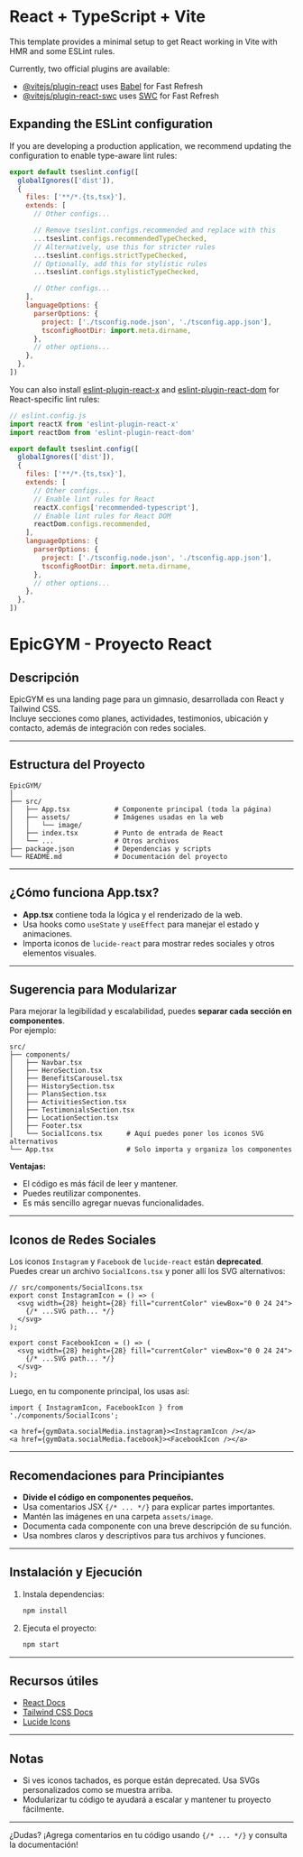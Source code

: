 # React + TypeScript + Vite

This template provides a minimal setup to get React working in Vite with HMR and some ESLint rules.

Currently, two official plugins are available:

- [@vitejs/plugin-react](https://github.com/vitejs/vite-plugin-react/blob/main/packages/plugin-react) uses [Babel](https://babeljs.io/) for Fast Refresh
- [@vitejs/plugin-react-swc](https://github.com/vitejs/vite-plugin-react/blob/main/packages/plugin-react-swc) uses [SWC](https://swc.rs/) for Fast Refresh

## Expanding the ESLint configuration

If you are developing a production application, we recommend updating the configuration to enable type-aware lint rules:

```js
export default tseslint.config([
  globalIgnores(['dist']),
  {
    files: ['**/*.{ts,tsx}'],
    extends: [
      // Other configs...

      // Remove tseslint.configs.recommended and replace with this
      ...tseslint.configs.recommendedTypeChecked,
      // Alternatively, use this for stricter rules
      ...tseslint.configs.strictTypeChecked,
      // Optionally, add this for stylistic rules
      ...tseslint.configs.stylisticTypeChecked,

      // Other configs...
    ],
    languageOptions: {
      parserOptions: {
        project: ['./tsconfig.node.json', './tsconfig.app.json'],
        tsconfigRootDir: import.meta.dirname,
      },
      // other options...
    },
  },
])
```

You can also install [eslint-plugin-react-x](https://github.com/Rel1cx/eslint-react/tree/main/packages/plugins/eslint-plugin-react-x) and [eslint-plugin-react-dom](https://github.com/Rel1cx/eslint-react/tree/main/packages/plugins/eslint-plugin-react-dom) for React-specific lint rules:

```js
// eslint.config.js
import reactX from 'eslint-plugin-react-x'
import reactDom from 'eslint-plugin-react-dom'

export default tseslint.config([
  globalIgnores(['dist']),
  {
    files: ['**/*.{ts,tsx}'],
    extends: [
      // Other configs...
      // Enable lint rules for React
      reactX.configs['recommended-typescript'],
      // Enable lint rules for React DOM
      reactDom.configs.recommended,
    ],
    languageOptions: {
      parserOptions: {
        project: ['./tsconfig.node.json', './tsconfig.app.json'],
        tsconfigRootDir: import.meta.dirname,
      },
      // other options...
    },
  },
])
```



# EpicGYM - Proyecto React

## Descripción

EpicGYM es una landing page para un gimnasio, desarrollada con React y Tailwind CSS.  
Incluye secciones como planes, actividades, testimonios, ubicación y contacto, además de integración con redes sociales.

---

## Estructura del Proyecto

```
EpicGYM/
│
├── src/
│   ├── App.tsx           # Componente principal (toda la página)
│   ├── assets/           # Imágenes usadas en la web
│   │   └── image/
│   ├── index.tsx         # Punto de entrada de React
│   └── ...               # Otros archivos
├── package.json          # Dependencias y scripts
└── README.md             # Documentación del proyecto
```

---

## ¿Cómo funciona App.tsx?

- **App.tsx** contiene toda la lógica y el renderizado de la web.
- Usa hooks como `useState` y `useEffect` para manejar el estado y animaciones.
- Importa iconos de `lucide-react` para mostrar redes sociales y otros elementos visuales.

---

## Sugerencia para Modularizar

Para mejorar la legibilidad y escalabilidad, puedes **separar cada sección en componentes**.  
Por ejemplo:

```
src/
├── components/
│   ├── Navbar.tsx
│   ├── HeroSection.tsx
│   ├── BenefitsCarousel.tsx
│   ├── HistorySection.tsx
│   ├── PlansSection.tsx
│   ├── ActivitiesSection.tsx
│   ├── TestimonialsSection.tsx
│   ├── LocationSection.tsx
│   ├── Footer.tsx
│   └── SocialIcons.tsx      # Aquí puedes poner los iconos SVG alternativos
└── App.tsx                  # Solo importa y organiza los componentes
```

**Ventajas:**
- El código es más fácil de leer y mantener.
- Puedes reutilizar componentes.
- Es más sencillo agregar nuevas funcionalidades.

---

## Iconos de Redes Sociales

Los iconos `Instagram` y `Facebook` de `lucide-react` están **deprecated**.  
Puedes crear un archivo `SocialIcons.tsx` y poner allí los SVG alternativos:

```tsx
// src/components/SocialIcons.tsx
export const InstagramIcon = () => (
  <svg width={28} height={28} fill="currentColor" viewBox="0 0 24 24">
    {/* ...SVG path... */}
  </svg>
);

export const FacebookIcon = () => (
  <svg width={28} height={28} fill="currentColor" viewBox="0 0 24 24">
    {/* ...SVG path... */}
  </svg>
);
```

Luego, en tu componente principal, los usas así:

```tsx
import { InstagramIcon, FacebookIcon } from './components/SocialIcons';

<a href={gymData.socialMedia.instagram}><InstagramIcon /></a>
<a href={gymData.socialMedia.facebook}><FacebookIcon /></a>
```

---

## Recomendaciones para Principiantes

- **Divide el código en componentes pequeños.**
- Usa comentarios JSX `{/* ... */}` para explicar partes importantes.
- Mantén las imágenes en una carpeta `assets/image`.
- Documenta cada componente con una breve descripción de su función.
- Usa nombres claros y descriptivos para tus archivos y funciones.

---

## Instalación y Ejecución

1. Instala dependencias:
   ```bash
   npm install
   ```
2. Ejecuta el proyecto:
   ```bash
   npm start
   ```

---

## Recursos útiles

- [React Docs](https://react.dev/)
- [Tailwind CSS Docs](https://tailwindcss.com/docs)
- [Lucide Icons](https://lucide.dev/icons/)

---

## Notas

- Si ves iconos tachados, es porque están deprecated. Usa SVGs personalizados como se muestra arriba.
- Modularizar tu código te ayudará a escalar y mantener tu proyecto fácilmente.

---

¿Dudas? ¡Agrega comentarios en tu código usando `{/* ... */}` y consulta la documentación!
